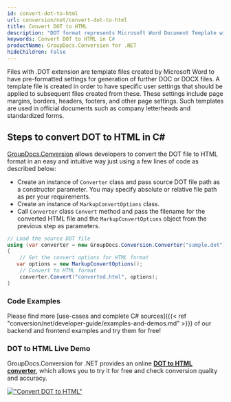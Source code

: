 ```yaml
---
id: convert-dot-to-html
url: conversion/net/convert-dot-to-html
title: Convert DOT to HTML
description: "DOT format represents Microsoft Word Document Template with .dot extension. Learn how to convert DOT to HTML file programmatically in C# language using GroupDocs.Conversion for .NET library."
keywords: Convert DOT to HTML in C#
productName: GroupDocs.Conversion for .NET
hideChildren: False
---
```


Files with .DOT extension are template files created by Microsoft Word to have pre-formatted settings for generation of further DOC or DOCX files. A template file is created in order to have specific user settings that should be applied to subsequent files created from these. These settings include page margins, borders, headers, footers, and other page settings. Such templates are used in official documents such as company letterheads and standardized forms.

## Steps to convert DOT to HTML in C#

[GroupDocs.Conversion](https://products.groupdocs.com/conversion/net) allows developers to convert the DOT file to HTML format in an easy and intuitive way just using a few lines of code as described below:

* Create an instance of `Converter` class and pass source DOT file path as a constructor parameter. You may specify absolute or relative file path as per your requirements. 
* Create an instance of `MarkupConvertOptions` class.
* Call `Converter` class `Convert` method and pass the filename for the converted HTML file and the `MarkupConvertOptions` object from the previous step as parameters.

```csharp
// Load the source DOT file
using (var converter = new GroupDocs.Conversion.Converter("sample.dot"))
{
    // Set the convert options for HTML format
   var options = new MarkupConvertOptions();
    // Convert to HTML format
    converter.Convert("converted.html", options);
}
```

### Code Examples

Please find more [use-cases and complete C# sources]({{< ref "conversion/net/developer-guide/examples-and-demos.md" >}}) of our backend and frontend examples and try them for free!

### DOT to HTML Live Demo

GroupDocs.Conversion for .NET provides an online [**DOT to HTML converter**](https://products.groupdocs.app/conversion/dot-to-html), which allows you to try it for free and check conversion quality and accuracy.

[!["Convert DOT to HTML"](conversion/net/images/convert-to-html/convert-dot-to-html.png)](https://products.groupdocs.app/conversion/dot-to-html)